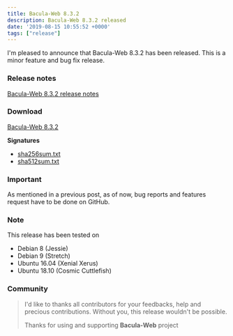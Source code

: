 ```yaml
---
title: Bacula-Web 8.3.2
description: Bacula-Web 8.3.2 released
date: '2019-08-15 10:55:52 +0000'
tags: ["release"]
---
```

I'm pleased to announce that Bacula-Web 8.3.2 has been released.
This is a minor feature and bug fix release.

### Release notes

[Bacula-Web 8.3.2 release notes](https://github.com/bacula-web/bacula-web/releases/tag/v8.3.2)

### Download

[Bacula-Web 8.3.2](https://github.com/bacula-web/bacula-web/releases/download/v8.3.2/bacula-web-8.3.2.tgz)

**Signatures**

- [sha256sum.txt](https://github.com/bacula-web/bacula-web/releases/download/v8.3.2/sha256sum.txt)
- [sha512sum.txt](https://github.com/bacula-web/bacula-web/releases/download/v8.3.2/sha512sum.txt)

### Important

As mentioned in a previous post, as of now, bug reports and features request have to be done on GitHub.

### Note

This release has been tested on

- Debian 8 (Jessie)
- Debian 9 (Stretch)
- Ubuntu 16.04 (Xenial Xerus)
- Ubuntu 18.10 (Cosmic Cuttlefish)

### Community

> I'd like to thanks all contributors for your feedbacks, help and precious contributions.
> Without you, this release wouldn't be possible.
>
> Thanks for using and supporting **Bacula-Web** project
